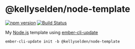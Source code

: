 # @kellyselden/node-template

[![npm version](https://badge.fury.io/js/%40kellyselden%2Fnode-template.svg)](https://badge.fury.io/js/%40kellyselden%2Fnode-template)
[![Build Status](https://travis-ci.com/kellyselden/node-template.svg?branch=master)](https://travis-ci.com/kellyselden/node-template)

My [Node.js](https://nodejs.org) template using [ember-cli-update](https://github.com/ember-cli/ember-cli-update)

```
ember-cli-update init -b @kellyselden/node-template
```
